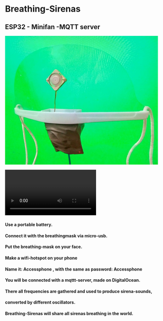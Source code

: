 # Breathing-Sirenas
## ESP32 - Minifan -MQTT server

![](https://github.com/omiacoj/Breathing-Sirenas/blob/main/images/Breathing-Sirenas2.jpg)

![](https://github.com/omiacoj/Breathing-Sirenas/blob/main/images/BreathingSirenas.webm)


####  Use a portable battery.
####  Connect it with the breathingmask via micro-usb.
####  Put the breathing-mask on your face.

####  Make a wifi-hotspot on your phone
####  Name it: Accessphone , with the same as password: Accessphone

####  You will be connected with a mqttt-server, made on DigitalOcean.
####  There all frequencies are gathered and used to produce sirena-sounds, 
####  converted by different oscillators.

####  Breathing-Sirenas will share all sirenas breathing in the world.
